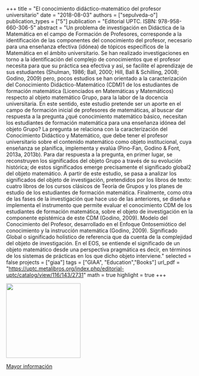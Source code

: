+++
title = "El conocimiento didáctico-matemático del profesor universitario"
date = "2018-08-03"
authors = ["sepulveda-o"]
publication_types = ["5"]
publication = "Editorial UPTC. ISBN: 978-958-660-306-5"
abstract = "Un problema de investigación en Didáctica de la Matemática en el campo de Formación de Profesores, corresponde a la identificación de las componentes del conocimiento del profesor, necesario para una enseñanza efectiva (idónea) de tópicos específicos de la Matemática en el ámbito universitario. Se han realizado investigaciones en torno a la identificación del complejo de conocimientos que el profesor necesita para que su práctica sea efectiva y así, se facilite el aprendizaje de sus estudiantes (Shulman, 1986; Ball, 2000; Hill, Ball & Schilling, 2008; Godino, 2009) pero, pocos estudios se han orientado a la caracterización del Conocimiento Didáctico-Matemático (CDM)1 de los estudiantes de formación matemática (Licenciados en Matemáticas y Matemáticos) respecto al objeto matemático Grupo, para la labor de la docencia universitaria. En este sentido, este estudio pretende ser un aporte en el campo de formación inicial de profesores de matemáticas, al buscar dar respuesta a la pregunta ¿qué conocimiento matemático básico, necesitan los estudiantes de formación matemática para una enseñanza idónea del objeto Grupo? La pregunta se relaciona con la caracterización del Conocimiento Didáctico y Matemático, que debe tener el profesor universitario sobre el contenido matemático como objeto institucional, cuya enseñanza se planifica, implementa y evalúa (Pino-Fan, Godino & Font, 2013a, 2013b). Para dar respuesta a la pregunta, en primer lugar, se reconstruyen los significados del objeto Grupo a través de su evolución histórica; de estos significados emerge precisamente el significado global2 del objeto matemático. A partir de este estudio, se pasa a analizar los significados del objeto de investigación, pretendidos por los libros de texto: cuatro libros de los cursos clásicos de Teoría de Grupos y los planes de estudio de los estudiantes de formación matemática. Finalmente, como otra de las fases de la investigación que hace uso de las anteriores, se diseña e implementa el instrumento que permite evaluar el conocimiento CDM de los estudiantes de formación matemática, sobre el objeto de investigación en la componente epistémica de este CDM (Godino, 2009).  Modelo del Conocimiento del Profesor, desarrollado en el Enfoque Ontosemiótico del conocimiento y la instrucción matemática (Godino, 2009).  Significado Global o significado holístico de referencia que da cuenta de la complejidad del objeto de investigación. En el EOS, se entiende el significado de un objeto matemático desde una perspectiva pragmática es decir, en términos de los sistemas de prácticas en los que dicho objeto interviene."
selected = false
projects = ["giaa"]
tags = ["GIAA", "Education","Books"]
url_pdf = "https://uptc.metalibros.org/index.php/editorial-uptc/catalog/view/116/143/2731"
math = true
highlight = true
+++


<img src="https://uptc.metalibros.org/public/presses/1/submission_116_89_coverImage_es_ES_t.jpg" width=200>

[Mayor información](https://uptc.metalibros.org/index.php/editorial-uptc/catalog/book/116)
